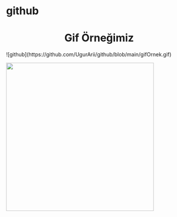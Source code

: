 # github
<h1 align="center">Gif Örneğimiz</h1>
![github](https://github.com/UgurArii/github/blob/main/gifOrnek.gif)
<p><img align="left" src="https://github.com/UgurArii/github/blob/main/gifOrnek.gif" width="400" height="400"/></p>


